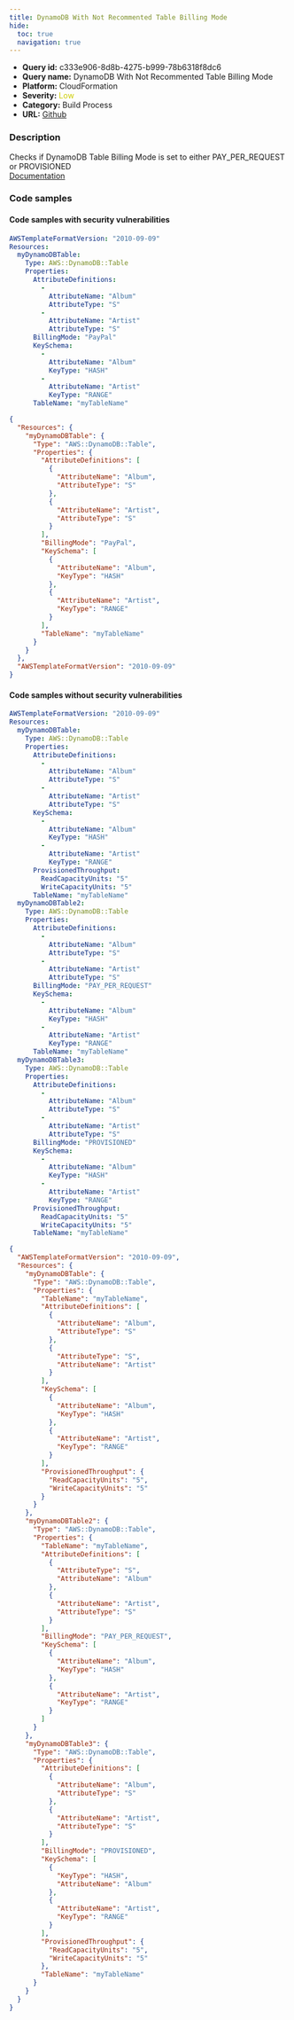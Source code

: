 ```yaml
---
title: DynamoDB With Not Recommented Table Billing Mode
hide:
  toc: true
  navigation: true
---
```


<style>
  .highlight .hll {
    background-color: #ff171742;
  }
  .md-content {
    max-width: 1100px;
    margin: 0 auto;
  }
</style>

-   **Query id:** c333e906-8d8b-4275-b999-78b6318f8dc6
-   **Query name:** DynamoDB With Not Recommented Table Billing Mode
-   **Platform:** CloudFormation
-   **Severity:** <span style="color:#CC0">Low</span>
-   **Category:** Build Process
-   **URL:** [Github](https://github.com/Checkmarx/kics/tree/master/assets/queries/cloudFormation/aws/dynamodb_with_table_billing_mode_not_recommended)

### Description
Checks if DynamoDB Table Billing Mode is set to either PAY_PER_REQUEST or PROVISIONED<br>
[Documentation](https://docs.aws.amazon.com/AWSCloudFormation/latest/UserGuide/aws-resource-dynamodb-table.html#cfn-dynamodb-table-attributedef)

### Code samples
#### Code samples with security vulnerabilities
```yaml title="Postitive test num. 1 - yaml file" hl_lines="13"
AWSTemplateFormatVersion: "2010-09-09"
Resources:
  myDynamoDBTable:
    Type: AWS::DynamoDB::Table
    Properties:
      AttributeDefinitions:
        -
          AttributeName: "Album"
          AttributeType: "S"
        -
          AttributeName: "Artist"
          AttributeType: "S"
      BillingMode: "PayPal"
      KeySchema:
        -
          AttributeName: "Album"
          KeyType: "HASH"
        -
          AttributeName: "Artist"
          KeyType: "RANGE"
      TableName: "myTableName"

```
```json title="Postitive test num. 2 - json file" hl_lines="16"
{
  "Resources": {
    "myDynamoDBTable": {
      "Type": "AWS::DynamoDB::Table",
      "Properties": {
        "AttributeDefinitions": [
          {
            "AttributeName": "Album",
            "AttributeType": "S"
          },
          {
            "AttributeName": "Artist",
            "AttributeType": "S"
          }
        ],
        "BillingMode": "PayPal",
        "KeySchema": [
          {
            "AttributeName": "Album",
            "KeyType": "HASH"
          },
          {
            "AttributeName": "Artist",
            "KeyType": "RANGE"
          }
        ],
        "TableName": "myTableName"
      }
    }
  },
  "AWSTemplateFormatVersion": "2010-09-09"
}

```


#### Code samples without security vulnerabilities
```yaml title="Negative test num. 1 - yaml file"
AWSTemplateFormatVersion: "2010-09-09"
Resources:
  myDynamoDBTable:
    Type: AWS::DynamoDB::Table
    Properties:
      AttributeDefinitions:
        -
          AttributeName: "Album"
          AttributeType: "S"
        -
          AttributeName: "Artist"
          AttributeType: "S"
      KeySchema:
        -
          AttributeName: "Album"
          KeyType: "HASH"
        -
          AttributeName: "Artist"
          KeyType: "RANGE"
      ProvisionedThroughput:
        ReadCapacityUnits: "5"
        WriteCapacityUnits: "5"
      TableName: "myTableName"
  myDynamoDBTable2:
    Type: AWS::DynamoDB::Table
    Properties:
      AttributeDefinitions:
        -
          AttributeName: "Album"
          AttributeType: "S"
        -
          AttributeName: "Artist"
          AttributeType: "S"
      BillingMode: "PAY_PER_REQUEST"
      KeySchema:
        -
          AttributeName: "Album"
          KeyType: "HASH"
        -
          AttributeName: "Artist"
          KeyType: "RANGE"
      TableName: "myTableName"
  myDynamoDBTable3:
    Type: AWS::DynamoDB::Table
    Properties:
      AttributeDefinitions:
        -
          AttributeName: "Album"
          AttributeType: "S"
        -
          AttributeName: "Artist"
          AttributeType: "S"
      BillingMode: "PROVISIONED"
      KeySchema:
        -
          AttributeName: "Album"
          KeyType: "HASH"
        -
          AttributeName: "Artist"
          KeyType: "RANGE"
      ProvisionedThroughput:
        ReadCapacityUnits: "5"
        WriteCapacityUnits: "5"
      TableName: "myTableName"

```
```json title="Negative test num. 2 - json file"
{
  "AWSTemplateFormatVersion": "2010-09-09",
  "Resources": {
    "myDynamoDBTable": {
      "Type": "AWS::DynamoDB::Table",
      "Properties": {
        "TableName": "myTableName",
        "AttributeDefinitions": [
          {
            "AttributeName": "Album",
            "AttributeType": "S"
          },
          {
            "AttributeType": "S",
            "AttributeName": "Artist"
          }
        ],
        "KeySchema": [
          {
            "AttributeName": "Album",
            "KeyType": "HASH"
          },
          {
            "AttributeName": "Artist",
            "KeyType": "RANGE"
          }
        ],
        "ProvisionedThroughput": {
          "ReadCapacityUnits": "5",
          "WriteCapacityUnits": "5"
        }
      }
    },
    "myDynamoDBTable2": {
      "Type": "AWS::DynamoDB::Table",
      "Properties": {
        "TableName": "myTableName",
        "AttributeDefinitions": [
          {
            "AttributeType": "S",
            "AttributeName": "Album"
          },
          {
            "AttributeName": "Artist",
            "AttributeType": "S"
          }
        ],
        "BillingMode": "PAY_PER_REQUEST",
        "KeySchema": [
          {
            "AttributeName": "Album",
            "KeyType": "HASH"
          },
          {
            "AttributeName": "Artist",
            "KeyType": "RANGE"
          }
        ]
      }
    },
    "myDynamoDBTable3": {
      "Type": "AWS::DynamoDB::Table",
      "Properties": {
        "AttributeDefinitions": [
          {
            "AttributeName": "Album",
            "AttributeType": "S"
          },
          {
            "AttributeName": "Artist",
            "AttributeType": "S"
          }
        ],
        "BillingMode": "PROVISIONED",
        "KeySchema": [
          {
            "KeyType": "HASH",
            "AttributeName": "Album"
          },
          {
            "AttributeName": "Artist",
            "KeyType": "RANGE"
          }
        ],
        "ProvisionedThroughput": {
          "ReadCapacityUnits": "5",
          "WriteCapacityUnits": "5"
        },
        "TableName": "myTableName"
      }
    }
  }
}

```
